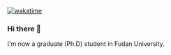 [![wakatime](https://wakatime.com/badge/user/5bcfef6f-45a1-453b-a2e0-54fdfe7f2990.svg)](https://wakatime.com/@5bcfef6f-45a1-453b-a2e0-54fdfe7f2990)

### Hi there 👋

I'm now a graduate (Ph.D) student in Fudan University. 


<!--
**j7168908jx/j7168908jx** is a ✨ _special_ ✨ repository because its `README.md` (this file) appears on your GitHub profile.

Here are some ideas to get you started:

- 🔭 I’m currently working on ...
- 🌱 I’m currently learning ...
- 👯 I’m looking to collaborate on ...
- 🤔 I’m looking for help with ...
- 💬 Ask me about ...
- 📫 How to reach me: ...
- 😄 Pronouns: ...
- ⚡ Fun fact: ...
-->
